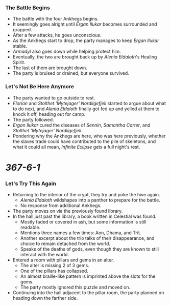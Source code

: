### The Battle Begins

* The battle with the four Ankhegs begins.
* It seemingly goes alright until *Ergan Ilukar* becomes surrounded and grapped.
* After a few attacks, he goes unconscious.
* As the Ankhegs start to drop, the party manages to keep *Ergan Ilukar* stable.
* *Armadyl* also goes down while helping protect him.
* Eventually, the two are brought back up by *Alenia Eldaloth*'s Healing Spirit.
* The last of them are brought down.
* The party is bruised or drained, but everyone survived.

### Let's Not Be Here Anymore

* The party wanted to go outside to rest.
* *Florian* and *Stolthet 'Mytejager' Nordligefjell* started to argue about what to do next, and *Alenia Eldaloth* finally got fed up and yelled at them to knock it off, heading out for camp.
* The party followed.
* *Ergan Ilukar* cured the diseases of *Sennin*, *Samantha Carter*, and *Stolthet 'Mytejager' Nordligefjell*.
* Pondering why the Ankhegs are here, who was here previously, whether the slaves trade could have contributed to the pile of skeletons, and what it could all mean, *Infinite Eclipse* gets a full night's rest.

# *367-6-1*

### Let's Try This Again

* Returning to the interior of the crypt, they try and poke the hive again.
  * *Alenia Eldaloth* wildshapes into a panther to prepare for the battle.
  * No response from additional Ankhegs.
* The party moves on via the previously found library.
* In the hall just past the library, a book written in Celestial was found.
  * Mostly faded or covered in ash, but some information is still readable.
  * Mentions three names a few times: Aon, Dhama, and Trit.
  * Another excerpt about the trio talks of their disappearance, and choice to remain detached from the world.
  * Speaks of the deaths of gods, even though they are known to still interact with the world.
* Entered a room with pillars and gems in an alter.
  * The alter is missing 2 of 3 gems.
  * One of the pillars has collapsed.
  * An almost braille-like pattern is imprinted above the slots for the gems.
  * The party mostly ignored this puzzle and moved on.
* Continuing into the hall adjacent to the pillar room, the party planned on heading down the farther side.
